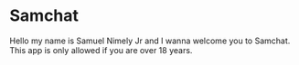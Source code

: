# Samchat
Hello my name is Samuel Nimely Jr and I wanna welcome you to Samchat. This app is only allowed if you are over 18 years.
